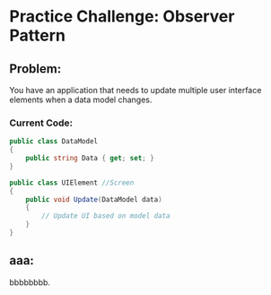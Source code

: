 # Practice Challenge: Observer Pattern
## Problem: 
You have an application that needs to update multiple user interface elements when a data model changes.

### Current Code:

```csharp
public class DataModel
{
    public string Data { get; set; }
}

public class UIElement //Screen
{
    public void Update(DataModel data)
    {
        // Update UI based on model data
    }
}
```

## aaa:
bbbbbbbb. 
